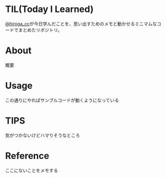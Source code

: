 # TIL(Today I Learned)
[@hiroga_cc](https://twitter.com/hiroga_cc)が今日学んだことを、思い出すためのメモと動かせるミニマムなコードでまとめたリポジトリ。

# About
概要

# Usage
この通りにやればサンプルコードが動くようになっている

# TIPS
気がつかないけどハマりそうなところ

# Reference
ここにないことをメモする